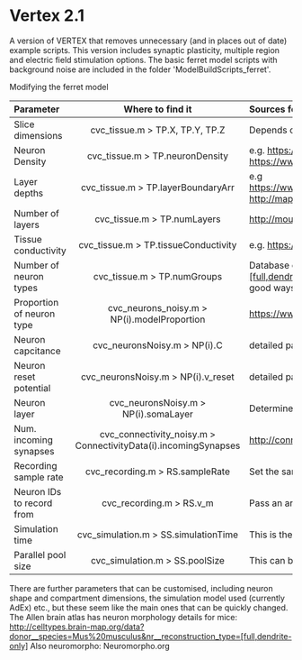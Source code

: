 # Vertex 2.1
A version of VERTEX that removes unnecessary (and in places out of date) example
scripts.
This version includes synaptic plasticity, multiple region and electric field stimulation options. 
The basic ferret model scripts with background noise are included in the folder
'ModelBuildScripts\_ferret'. 

Modifying the ferret model

|        Parameter         |             Where to find it                                    |         Sources for alternative        |
| :----------------------- | :-------------------------------------------------------------: | :------------------------------------- | 
|Slice dimensions          |   cvc_tissue.m > TP.X, TP.Y, TP.Z                               | Depends on your experimental approach. |
|Neuron Density            |   cvc_tissue.m > TP.neuronDensity                               | e.g. https://onlinelibrary.wiley.com/doi/abs/10.1002/cne.902860404, https://www.frontiersin.org/articles/10.3389/fnana.2018.00083/full |
|Layer depths              |   cvc_tissue.m > TP.layerBoundaryArr                            | e.g https://www.researchgate.net/publication/282769529_Grey_Matter_Sublayer_Thickness_Estimation_in_the_Mouse_Cerebellum, http://map.loni.usc.edu/data/brain-architecture-management-system-bams/ |
|Number of layers          |   cvc_tissue.m > TP.numLayers                                    | http://mouse.brain-map.org/           |
|Tissue conductivity       |   cvc_tissue.m > TP.tissueConductivity                           | e.g. https://iopscience.iop.org/article/10.1088/0031-9155/58/11/3599/pdf, https://core.ac.uk/display/29202573 |
|Number of neuron types    |   cvc_tissue.m > TP.numGroups                                    | Database of cell types: http://celltypes.brain-map.org/data?donor__species=Mus%20musculus&nr__reconstruction_type=[full,dendrite-only] Probably don't want to use them all though! Selecting the most important/ combining similar types would be good ways to simplify this model.|
|Proportion of neuron type |  cvc_neurons_noisy.m > NP(i).modelProportion                      | https://www.frontiersin.org/articles/10.3389/fnana.2018.00083/full |
|Neuron capcitance         |  cvc_neuronsNoisy.m > NP(i).C                                    | detailed parameter info at the allen brain atlas, e.g. http://celltypes.brain-map.org/experiment/electrophysiology/623185845 |
|Neuron reset potential    |  cvc_neuronsNoisy.m > NP(i).v_reset                              | detailed parameter info at the allen brain atlas, e.g. http://celltypes.brain-map.org/experiment/electrophysiology/623185845 |
|Neuron layer              |  cvc_neuronsNoisy.m > NP(i).somaLayer                            | Determine which layer the neuron population somas exist in.  |
|Num. incoming synapses    |  cvc_connectivity_noisy.m > ConnectivityData(i).incomingSynapses | http://connectivity.brain-map.org/    |
|Recording sample rate     |  cvc_recording.m > RS.sampleRate                                 | Set the sample rate in Hz to match that of recording electrodes for LFP. |
|Neuron IDs to record from |  cvc_recording.m > RS.v_m                                        | Pass an array of values representing neuron IDs to record the soma membrane voltage from. |
|Simulation time           |  cvc_simulation.m > SS.simulationTime                            | This is the time the simulation will run for (ms), needs to be >150 to avoid initial artefacts.  |
|Parallel pool size        |  cvc_simulation.m > SS.poolSize	                              | This can be set according to the host computer's CPU availability.  |


There are further parameters that can be customised, including neuron shape and compartment dimensions, the simulation model used (currently AdEx) etc., but these seem like the main ones that can be quickly changed.
The Allen brain atlas has neuron morphology details for mice: http://celltypes.brain-map.org/data?donor__species=Mus%20musculus&nr__reconstruction_type=[full,dendrite-only] Also neuromorpho: Neuromorpho.org

